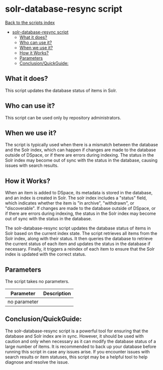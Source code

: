 # solr-database-resync script
[Back to the scripts index](index.md)
<!-- TOC -->
* [solr-database-resync script](#solr-database-resync-script)
  * [What it does?](#what-it-does)
  * [Who can use it?](#who-can-use-it)
  * [When we use it?](#when-we-use-it)
  * [How it Works?](#how-it-works)
  * [Parameters](#parameters)
  * [Conclusion/QuickGuide:](#conclusionquickguide)
<!-- TOC -->
## What it does?

This script updates the database status of items in Solr.

## Who can use it?

This script can be used only by repository administrators.

## When we use it?

The script is typically used when there is a mismatch between the database and the Solr index, which can happen if
changes are made to the database outside of DSpace, or if there are errors during indexing. The status in the Solr index
may become out of sync with the status in the database, causing issues with search results.

## How it Works?

When an item is added to DSpace, its metadata is stored in the database, and an index is created in Solr. The solr index
includes a "status" field, which indicates whether the item is "in archive", "withdrawn", or "discoverable". If changes
are made to the database outside of DSpace, or if there are errors during indexing, the status in the Solr index may
become out of sync with the status in the database.

The solr-database-resync script updates the database status of items in Solr based on the current index state. The
script retrieves all items from the Solr index, along with their status. It then queries the database to retrieve the
current status of each item and updates the status in the database if necessary. Finally, it triggers a reindex of each
item to ensure that the Solr index is updated with the correct status.

## Parameters

The script takes no parameters.

| Parameter    | Description |
|--------------|-------------|
| no parameter |             |

## Conclusion/QuickGuide:

The solr-database-resync script is a powerful tool for ensuring that the database and Solr index are in sync. However,
it should be used with caution and only when necessary as it can modify the database status of a large number of items.
It is recommended to back up your database before running this script in case any issues arise. If you encounter issues
with search results or item statuses, this script may be a helpful tool to help diagnose and resolve the issue.
